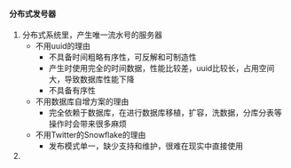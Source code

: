#### 分布式发号器
1. 分布式系统里，产生唯一流水号的服务器
   + 不用uuid的理由
     + 不具备时间粗略有序性，可反解和可制造性
     + 产生时使用完全的时间数据，性能比较差，uuid比较长，占用空间大，导致数据库性能下降
     + 不具备有序性
   + 不用数据库自增方案的理由
     + 完全依赖于数据库，在进行数据库移植，扩容，洗数据，分库分表等操作时会带来很多麻烦
   + 不用Twitter的Snowflake的理由
     + 发布模式单一，缺少支持和维护，很难在现实中直接使用
2.          